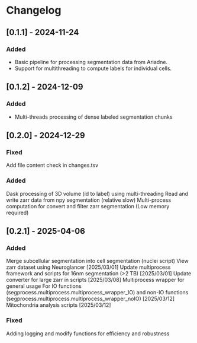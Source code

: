 # Changelog

## [0.1.1] - 2024-11-24
### Added
- Basic pipeline for processing segmentation data from Ariadne.
- Support for multithreading to compute labels for individual cells.

## [0.1.2] - 2024-12-09
### Added
- Multi-threads processing of dense labeled segmentation chunks

## [0.2.0] - 2024-12-29
### Fixed
  Add file content check in changes.tsv
### Added
  Dask processing of 3D volume (id to label) using multi-threading
  Read and write zarr data from npy segmentation (relative slow)
  Multi-process computation for convert and filter zarr segmentation (Low memory required)

## [0.2.1] - 2025-04-06
### Added
  Merge subcellular segmentation into cell segmentation (nuclei script)
  View zarr dataset using Neuroglancer [2025/03/01]
  Update multiprocess framework and scripts for 16nm segmentation (>2 TB) [2025/03/01]
  Update converter for large zarr in scripts [2025/03/08]
  Multiprocess wrapper for general usage
    For IO functions (segprocess.multiprocess.multiprocess_wrapper_IO) and non-IO functions (segprocess.multiprocess.multiprocess_wrapper_noIO) [2025/03/12]
  Mitochondria analysis scripts [2025/03/12]
### Fixed
  Adding logging and modify functions for efficiency and robustness